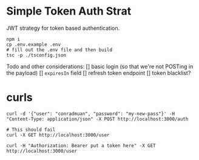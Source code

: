 # Simple Token Auth Strat

JWT strategy for token based authentication.

```
npm i
cp .env.example .env
# fill out the .env file and then build
tsc -p ./tsconfig.json
```


Todo and other considerations:
[] basic login (so that we're not POSTing in the payload)
[] `expiresIn` field
[] refresh token endpoint
[] token blacklist?

# curls

```
curl -d '{"user": "conradmuan", "password": "my-new-pass"}' -H "Content-Type: application/json" -X POST http://localhost:3000/auth
```

```
# This should fail
curl -X GET http://localhost:3000/user
```

```
curl -H "Authorization: Bearer put a token here" -X GET http://localhost:3000/user
```
